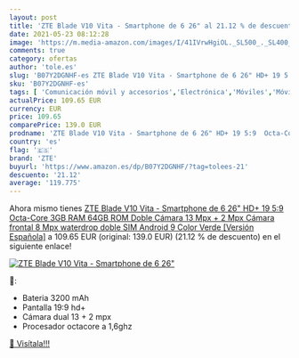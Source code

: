 ```yaml
---
layout: post
title: 'ZTE Blade V10 Vita - Smartphone de 6 26" al 21.12 % de descuento'
date: 2021-05-23 08:12:28
image: 'https://m.media-amazon.com/images/I/41IVrwHgiOL._SL500_._SL400_.jpg'
comments: true
category: ofertas
author: 'tole.es'
slug: 'B07Y2DGNHF-es ZTE Blade V10 Vita - Smartphone de 6 26" HD+ 19 5:9 Octa-...'
sku: 'B07Y2DGNHF-es'
tags: [ 'Comunicación móvil y accesorios','Electrónica','Móviles','Móviles y smartphones libres','android','zte', ]
actualPrice: 109.65 EUR
currency: EUR
price: 109.65
comparePrice: 139.0 EUR
prodname: 'ZTE Blade V10 Vita - Smartphone de 6 26" HD+ 19 5:9  Octa-Core  3GB RAM  64GB ROM  Doble Cámara 13 Mpx + 2 Mpx  Cámara frontal 8 Mpx waterdrop  doble SIM  Android 9   Color Verde [Versión Española]'
country: 'es'
flag: '🇪🇸'
brand: 'ZTE'
buyurl: 'https://www.amazon.es/dp/B07Y2DGNHF/?tag=tolees-21'
descuento: '21.12'
average: '119.775'
---
```


Ahora mismo tienes [ZTE Blade V10 Vita - Smartphone de 6 26" HD+ 19 5:9  Octa-Core  3GB RAM  64GB ROM  Doble Cámara 13 Mpx + 2 Mpx  Cámara frontal 8 Mpx waterdrop  doble SIM  Android 9   Color Verde [Versión Española]](https://www.amazon.es/dp/B07Y2DGNHF/?tag=tolees-21) a 109.65 EUR (original: 139.0 EUR) (21.12 %  de descuento) en el siguiente enlace!

[![ZTE Blade V10 Vita - Smartphone de 6 26"](https://m.media-amazon.com/images/I/41IVrwHgiOL._SL500_._SL400_.jpg)](https://www.amazon.es/dp/B07Y2DGNHF/?tag=tolees-21)

🔎:

- Bateria 3200 mAh
- Pantalla 19:9 hd+
- Cámara dual 13 + 2 mpx
- Procesador octacore a 1,6ghz

[🛒 Visítala!!!](https://www.amazon.es/dp/B07Y2DGNHF/?tag=tolees-21)
